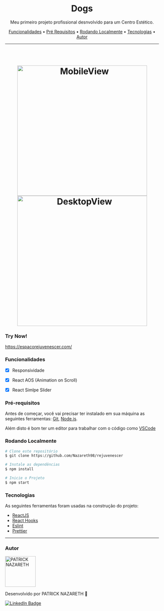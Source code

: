 <h1 align="center">Dogs</h1>

<p align="center">Meu primeiro projeto profissional desnvolvido para um Centro Estético.</p>

<p align="center">
 <a href="#funcionalidades">Funcionalidades</a> •
 <a href="#pré-requisitos">Pré Requisitos</a> •
 <a href="#rodando-localmente">Rodando Localmente</a> •
 <a href="#tecnologias">Tecnologias</a> •
 <a href="#autor">Autor</a>
</p>

---

<br>

<h1 align="center">
  <img alt="MobileView" title="Aplicação em funcionamento Mobile" src="rejuvenescerMobile.gif" height="425" />
  <img alt="DesktopView" title="Aplicação em funcionamento no Desktop" src="rejuvenescerDesktop.gif" height="425" />

</h1>

### Try Now!
https://espacorejuvenescer.com/


### Funcionalidades

- [x] Responsividade
- [x] React AOS (Animation on Scroll)
- [x] React Simlpe Slider


### Pré-requisitos

Antes de começar, você vai precisar ter instalado em sua máquina as seguintes ferramentas:
[Git](https://git-scm.com), [Node.js](https://nodejs.org/en/).

Além disto é bom ter um editor para trabalhar com o código como [VSCode](https://code.visualstudio.com/)


### Rodando Localmente

```bash
# Clone este repositório
$ git clone https://github.com/Nazareth98/rejuvenescer

# Instale as dependências
$ npm install

# Inicie o Projeto
$ npm start

```


### Tecnologias

As seguintes ferramentas foram usadas na construção do projeto:

- [ReactJS](https://pt-br.reactjs.org/)
- [React Hooks](https://pt-br.reactjs.org/docs/hooks-intro.html)
- [Eslint](https://eslint.org/)
- [Prettier](https://prettier.io/)


---

### Autor

<img alt="PATRICK NAZARETH" title="PATRICK NAZARETH" src="https://github.com/Nazareth98.png" height="100" width="100" />

Desenvolvido por PATRICK NAZARETH 👋

[![LinkedIn Badge](https://img.shields.io/badge/-PATRICK_NAZARETH-blue?style=flat-square&logo=Linkedin&logoColor=white&link=https://www.linkedin.com/in/patricknazarethdev/)](https://www.linkedin.com/in/patricknazarethdev/)
